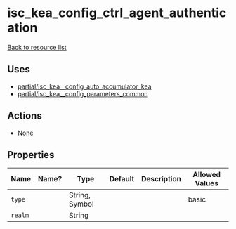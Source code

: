 # isc_kea_config_ctrl_agent_authentication

[Back to resource list](README.md#resources)

## Uses

- [partial/isc_kea__config_auto_accumulator_kea](partial/isc_kea__config_auto_accumulator_kea.md)
- [partial/isc_kea__config_parameters_common](partial/isc_kea__config_parameters_common.md)

## Actions

- None

## Properties

| Name    | Name? | Type           | Default | Description | Allowed Values |
| ------- | ----- | -------------- | ------- | ----------- | -------------- |
| `type`  |       | String, Symbol |         |             | basic          |
| `realm` |       | String         |         |             |                |
